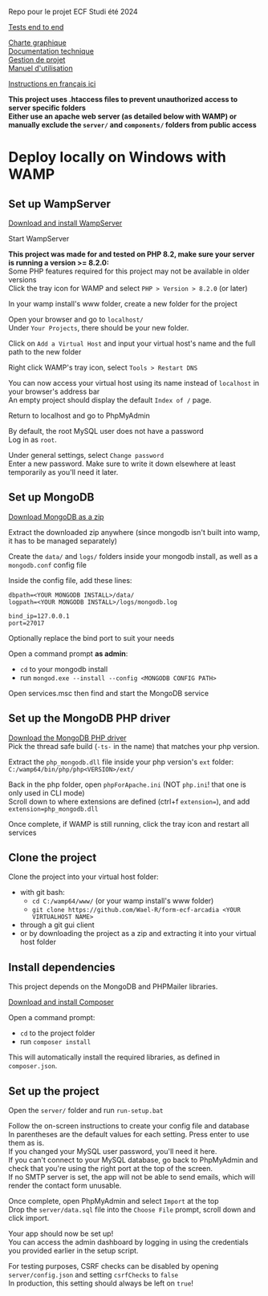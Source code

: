 Repo pour le projet ECF Studi été 2024

[Tests end to end](https://github.com/Wael-R/ecf-arcadia-tests)

[Charte graphique](documents/charte_graphique.pdf)\
[Documentation technique](documents/documentation_technique.pdf)\
[Gestion de projet](documents/gestion_projet.pdf)\
[Manuel d'utilisation](documents/manuel.pdf)

[Instructions en français ici](README_FR.md)

**This project uses .htaccess files to prevent unauthorized access to server specific folders**\
**Either use an apache web server (as detailed below with WAMP) or manually exclude the `server/` and `components/` folders from public access**

# Deploy locally on Windows with WAMP

## Set up WampServer
[Download and install WampServer](https://wampserver.aviatechno.net)

Start WampServer

**This project was made for and tested on PHP 8.2, make sure your server is running a version >= 8.2.0:**\
Some PHP features required for this project may not be available in older versions\
Click the tray icon for WAMP and select `PHP > Version > 8.2.0` (or later)

In your wamp install's www folder, create a new folder for the project

Open your browser and go to `localhost/`\
Under `Your Projects`, there should be your new folder.

Click on `Add a Virtual Host` and input your virtual host's name and the full path to the new folder

Right click WAMP's tray icon, select `Tools > Restart DNS`

You can now access your virtual host using its name instead of `localhost` in your browser's address bar\
An empty project should display the default `Index of /` page.

Return to localhost and go to PhpMyAdmin

By default, the root MySQL user does not have a password\
Log in as `root`.

Under general settings, select `Change password`\
Enter a new password. Make sure to write it down elsewhere at least temporarily as you'll need it later.

## Set up MongoDB
[Download MongoDB as a zip](https://www.mongodb.com/try/download/community)

Extract the downloaded zip anywhere (since mongodb isn't built into wamp, it has to be managed separately)

Create the `data/` and `logs/` folders inside your mongodb install, as well as a `mongodb.conf` config file

Inside the config file, add these lines:
```
dbpath=<YOUR MONGODB INSTALL>/data/
logpath=<YOUR MONGODB INSTALL>/logs/mongodb.log

bind_ip=127.0.0.1
port=27017
```
Optionally replace the bind port to suit your needs

Open a command prompt **as admin**:
- `cd` to your mongodb install
- run `mongod.exe --install --config <MONGODB CONFIG PATH>`

Open services.msc then find and start the MongoDB service

## Set up the MongoDB PHP driver
[Download the MongoDB PHP driver](https://github.com/mongodb/mongo-php-driver/releases/)\
Pick the thread safe build (`-ts-` in the name) that matches your php version.

Extract the `php_mongodb.dll` file inside your php version's `ext` folder:\
`C:/wamp64/bin/php/php<VERSION>/ext/`

Back in the php folder, open `phpForApache.ini` (NOT `php.ini`! that one is only used in CLI mode)\
Scroll down to where extensions are defined (ctrl+f `extension=`), and add `extension=php_mongodb.dll`

Once complete, if WAMP is still running, click the tray icon and restart all services

## Clone the project
Clone the project into your virtual host folder:
- with git bash:
	- `cd C:/wamp64/www/` (or your wamp install's www folder)
	- `git clone https://github.com/Wael-R/form-ecf-arcadia <YOUR VIRTUALHOST NAME>`
- through a git gui client
- or by downloading the project as a zip and extracting it into your virtual host folder

## Install dependencies
This project depends on the MongoDB and PHPMailer libraries.

[Download and install Composer](https://getcomposer.org/download/)

Open a command prompt:
- `cd` to the project folder
- run `composer install`

This will automatically install the required libraries, as defined in `composer.json`.

## Set up the project
Open the `server/` folder and run `run-setup.bat`

Follow the on-screen instructions to create your config file and database\
In parentheses are the default values for each setting. Press enter to use them as is.\
If you changed your MySQL user password, you'll need it here.\
If you can't connect to your MySQL database, go back to PhpMyAdmin and check that you're using the right port at the top of the screen.\
If no SMTP server is set, the app will not be able to send emails, which will render the contact form unusable.

Once complete, open PhpMyAdmin and select `Import` at the top\
Drop the `server/data.sql` file into the `Choose File` prompt, scroll down and click import.

Your app should now be set up!\
You can access the admin dashboard by logging in using the credentials you provided earlier in the setup script.

For testing purposes, CSRF checks can be disabled by opening `server/config.json` and setting `csrfChecks` to `false`\
In production, this setting should always be left on `true`!